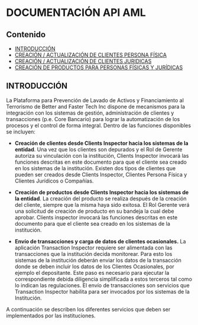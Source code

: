 
# DOCUMENTACIÓN API AML

## Contenido

* [INTRODUCCIÓN](#INTRODUCCIÓN)
* [CREACIÓN / ACTUALIZACIÓN DE CLIENTES PERSONA FÍSICA](creation-update-person.md)
* [CREACIÓN / ACTUALIZACIÓN DE CLIENTES JURIDICAS](creation-update-company.md)
* [CREACIÓN DE PRODUCTOS PARA PERSONAS FÍSICAS Y JURÍDICAS](product-creation.md)


## INTRODUCCIÓN

La Plataforma para Prevención de Lavado de Activos y Financiamiento al Terrorismo de Better and Faster Tech Inc dispone de mecanismos para la integración con los sistemas de gestión, administración de clientes y transacciones (p.e. Core Bancario) para lograr la automatización de los procesos y el control de forma integral. Dentro de las funciones disponibles se incluyen:

* **Creación de clientes  desde Clients Inspector hacia los sistemas de la entidad**.  Una vez que los clientes son depurados y el Rol de Gerente autoriza su vinculación con la institución, Clients Inspector invocará las funciones descritas en este documento para que el cliente sea creado en los  sistemas de la institución.  Existen dos tipos de clientes que pueden ser creados desde Clients Inspector, Clientes Persona Física y Clientes Jurídicos o Compañías.

* **Creación de productos desde Clients Inspector hacia los sistemas de la entidad**. La creación del producto se realiza después de la creación del cliente, siempre que la misma haya sido exitosa.  El Rol Gerente verá una solicitud de creación de producto en su bandeja la cual debe aprobar.  Clients inspector invocará las funciones descritas en este documento para que el cliente sea creado en los  sistemas de la institución.

* **Envío de transacciones y carga de datos de clientes ocasionales.** La aplicación Transaction Inspector requiere ser alimentada con las transacciones que la institución decida monitorear.  Para esto los sistemas de la institución deberán enviar los datos de la transacción donde se deben incluir los datos de los Clientes Ocasionales, por ejemplo el depositante.  Este paso es necesario para ejecutar la correspondiente debida diligencia simplificada a estos terceros tal como lo indican las regulaciones. El envío de transacciones son servicios que Transaction Inspector habilita para ser invocados por los sistemas de la Institución.

A continuación se describen los diferentes servicios que deben ser implementados por las instituciones.
